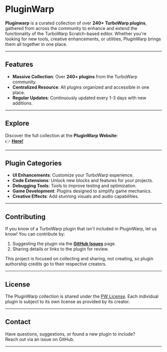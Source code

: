 # PluginWarp  

**Pluginwarp** is a curated collection of over **240+ TurboWarp plugins**, gathered from across the community to enhance and extend the functionality of the TurboWarp Scratch-based editor. Whether you're looking for new tools, creative enhancements, or utilities, PluginWarp brings them all together in one place.  

---

## Features  

- **Massive Collection**: Over **240+ plugins** from the TurboWarp community.  
- **Centralized Resource**: All plugins organized and accessible in one place.  
- **Regular Updates**: Continuously updated every 1-3 days with new additions.  

---

## Explore  

Discover the full collection at the **PluginWarp Website**:  
👉 **[Here!](https://plugin-warp.github.io)**  

---

## Plugin Categories  

- **UI Enhancements**: Customize your TurboWarp experience.  
- **Code Extensions**: Unlock new blocks and features for your projects.  
- **Debugging Tools**: Tools to improve testing and optimization.  
- **Game Development**: Plugins designed to simplify game mechanics.  
- **Creative Effects**: Add stunning visuals and audio capabilities.  

---

## Contributing  

If you know of a TurboWarp plugin that isn't included in PluginWarp, let us know! You can contribute by:  

1. Suggesting the plugin via the **[GitHub Issues](https://github.com/plugin-warp/pluginwarp/issues)** page.  
2. Sharing details or links to the plugin for review.  

This project is focused on collecting and sharing, not creating, so plugin authorship credits go to their respective creators.  

---

## License  

The PluginWarp collection is shared under the [PW License](LICENSE). Each individual plugin is subject to its own license as provided by its creator.  

---

## Contact  

Have questions, suggestions, or found a new plugin to include?  
Reach out via an issue on GitHub.  

---  
